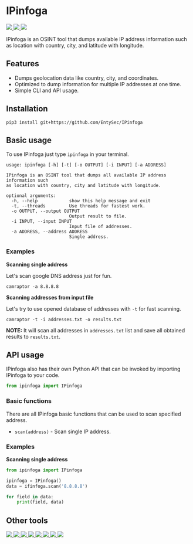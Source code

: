 # IPinfoga

<p>
    <a href="https://entysec.netlify.app">
        <img src="https://img.shields.io/badge/developer-EntySec-3572a5.svg">
    </a>
    <a href="https://github.com/EntySec/CamRaptor">
        <img src="https://img.shields.io/badge/language-Python-3572a5.svg">
    </a>
    <a href="https://github.com/EntySec/CamRaptor/stargazers">
        <img src="https://img.shields.io/github/stars/EntySec/CamRaptor?color=yellow">
    </a>
</p>

IPinfoga is an OSINT tool that dumps available IP address information such as location with country, city, and latitude with longitude.

## Features

* Dumps geolocation data like country, city, and coordinates.
* Optimized to dump information for multiple IP addresses at one time.
* Simple CLI and API usage.

## Installation

```shell
pip3 install git+https://github.com/EntySec/IPinfoga
```

## Basic usage

To use IPinfoga just type `ipinfoga` in your terminal.

```
usage: ipinfoga [-h] [-t] [-o OUTPUT] [-i INPUT] [-a ADDRESS]

IPinfoga is an OSINT tool that dumps all available IP address information such
as location with country, city and latitude with longitude.

optional arguments:
  -h, --help            show this help message and exit
  -t, --threads         Use threads for fastest work.
  -o OUTPUT, --output OUTPUT
                        Output result to file.
  -i INPUT, --input INPUT
                        Input file of addresses.
  -a ADDRESS, --address ADDRESS
                        Single address.
```

### Examples

**Scanning single address**

Let's scan google DNS address just for fun.

```shell
camraptor -a 8.8.8.8
```

**Scanning addresses from input file**

Let's try to use opened database of addresses with `-t` for fast scanning.

```shell
camraptor -t -i addresses.txt -o results.txt
```

**NOTE:** It will scan all addresses in `addresses.txt` list and save all obtained results to `results.txt`.

## API usage

IPinfoga also has their own Python API that can be invoked by importing IPinfoga to your code.

```python
from ipinfoga import IPinfoga
```

### Basic functions

There are all IPinfoga basic functions that can be used to scan specified address.

* `scan(address)` - Scan single IP address.

### Examples

**Scanning single address**

```python
from ipinfoga import IPinfoga

ipinfoga = IPinfoga()
data = ifinfoga.scan('8.8.8.8')

for field in data:
    print(field, data)
```

## Other tools

<p>
    <a href="https://github.com/EntySec/Ghost">
        <img src="https://img.shields.io/badge/EntySec-Ghost-3572a5.svg">
    </a>
    <a href="https://github.com/EntySec/HatVenom">
        <img src="https://img.shields.io/badge/EntySec-HatVenom-3572a5.svg">
    </a>
    <a href="https://github.com/EntySec/Shreder">
        <img src="https://img.shields.io/badge/EntySec-Shreder-3572a5.svg">
    </a>
    <a href="https://github.com/EntySec/HatSploit">
        <img src="https://img.shields.io/badge/EntySec-HatSploit-3572a5.svg">
    </a>
    <a href="https://github.com/EntySec/CamOver">
        <img src="https://img.shields.io/badge/EntySec-CamOver-3572a5.svg">
    </a>
    <a href="https://github.com/EntySec/RomBuster">
        <img src="https://img.shields.io/badge/EntySec-RomBuster-3572a5.svg">
    </a>
    <a href="https://github.com/EntySec/membrane">
        <img src="https://img.shields.io/badge/EntySec-membrane-f34c79.svg">
    </a>
    <a href="https://github.com/EntySec/pwny">
        <img src="https://img.shields.io/badge/EntySec-pwny-448eff.svg">
    </a>
</p>
